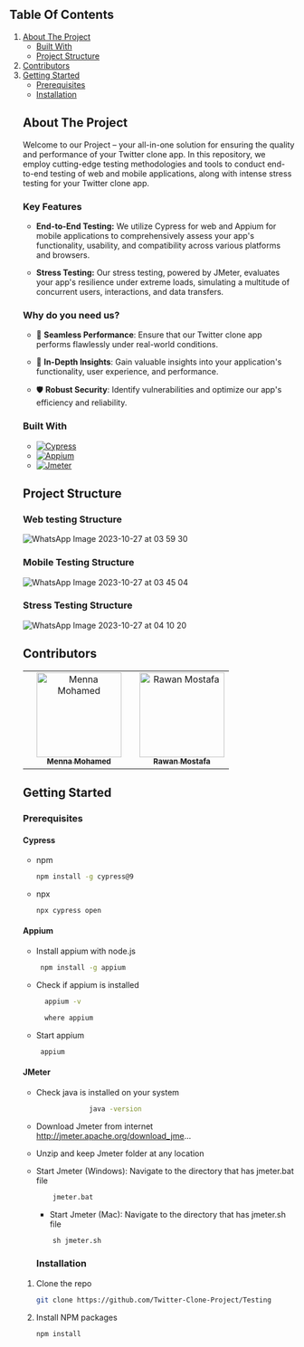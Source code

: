 <!-- Improved compatibility of back to top link: See: https://github.com/othneildrew/Best-README-Template/pull/73 -->
<a name="readme-top"></a>
<!--
*** Thanks for checking out the Best-README-Template. If you have a suggestion
*** that would make this better, please fork the repo and create a pull request
*** or simply open an issue with the tag "enhancement".
*** Don't forget to give the project a star!
*** Thanks again! Now go create something AMAZING! :D
-->



<!-- PROJECT SHIELDS -->
<!--
*** I'm using markdown "reference style" links for readability.
*** Reference links are enclosed in brackets [ ] instead of parentheses ( ).
*** See the bottom of this document for the declaration of the reference variables
*** for contributors-url, forks-url, etc. This is an optional, concise syntax you may use.
*** https://www.markdownguide.org/basic-syntax/#reference-style-links
-->
<!--
[![Contributors][contributors-shield]][contributors-url]
[![Forks][forks-shield]][forks-url]
[![Stargazers][stars-shield]][stars-url]
[![Issues][issues-shield]][issues-url]
[![MIT License][license-shield]][license-url]
[![LinkedIn][linkedin-shield]][linkedin-url]
-->


<!-- PROJECT LOGO -->
<!--
<br />
<div align="center">
  <a href="https://github.com/github_username/repo_name">
    <img src="images/logo.png" alt="Logo" width="80" height="80">
  </a>

<h3 align="center">project_title</h3>

  <p align="center">
    project_description
    <br />
    <a href="https://github.com/github_username/repo_name"><strong>Explore the docs »</strong></a>
    <br />
    <br />
    <a href="https://github.com/github_username/repo_name">View Demo</a>
    ·
    <a href="https://github.com/github_username/repo_name/issues">Report Bug</a>
    ·
    <a href="https://github.com/github_username/repo_name/issues">Request Feature</a>
  </p>
</div>
-->



<!-- TABLE OF CONTENTS -->
## Table Of Contents
  <ol>
    <li>
      <a href="#about-the-project">About The Project</a>
      <ul>
        <li><a href="#built-with">Built With</a></li>
        <li><a href="#Project-Structure">Project Structure</a></li>
      </ul>
    </li>
      <li><a href="#Contributors">Contributors</a></li>
    <li>
      <a href="#getting-started">Getting Started</a>
      <ul>
        <li><a href="#prerequisites">Prerequisites</a></li>
        <li><a href="#installation">Installation</a></li>
      </ul>
    
  <!--  <li><a href="#roadmap">Roadmap</a></li> -->




<!-- ABOUT THE PROJECT -->
<div name="about-the-project">
  
## About The Project

Welcome to our Project – your all-in-one solution for ensuring the quality and performance of your Twitter clone app. In this repository, we employ cutting-edge testing methodologies and tools to conduct end-to-end testing of web and mobile applications, along with intense stress testing for your Twitter clone app.

### Key Features

- **End-to-End Testing:** We utilize Cypress for web and Appium for mobile applications to comprehensively assess your app's functionality, usability, and compatibility across various platforms and browsers.

- **Stress Testing:** Our stress testing, powered by JMeter, evaluates your app's resilience under extreme loads, simulating a multitude of concurrent users, interactions, and data transfers.

### Why do you need us?

- 🚀 **Seamless Performance**: Ensure that our Twitter clone app performs flawlessly under real-world conditions.
  
- 🧐 **In-Depth Insights**: Gain valuable insights into your application's functionality, user experience, and performance.

- 🛡️ **Robust Security**: Identify vulnerabilities and optimize our app's efficiency and reliability.
</div>


### Built With

* [![Cypress][Cypress-logo]][Cypress-url]
* [![Appium][Appium-logo]][Appium-url]
* [![Jmeter][Jmeter-logo]][Jmeter-url]


## Project Structure 

### Web testing Structure
![WhatsApp Image 2023-10-27 at 03 59 30](https://github.com/Twitter-Clone-Project/Testing/assets/97397431/a067ac6b-8c44-4587-99d1-2b90fbf90b84)

### Mobile Testing Structure
![WhatsApp Image 2023-10-27 at 03 45 04](https://github.com/Twitter-Clone-Project/Testing/assets/97397431/97cbaf6a-aa16-4826-b169-7d4c82ee10f6)

### Stress Testing Structure
![WhatsApp Image 2023-10-27 at 04 10 20](https://github.com/Twitter-Clone-Project/Testing/assets/97397431/5b9cc217-c17e-42fe-b623-d88117ef5de5)


## Contributors

<table>
  <tr>
    <td align="center">
    </td>
        <td align="center">
    <a href="https://github.com/mennamohamed0207" target="_black">
    <img src="https://avatars.githubusercontent.com/u/90017398?v=4" width="150px;" alt="Menna Mohamed"/>
    <br />
    <sub><b>Menna Mohamed</b></sub></a>
    </td>
    <td align="center">
    <td align="center">
    <a href="https://github.com/RawanMostafa08" target="_black">
    <img src="https://avatars.githubusercontent.com/u/97397431?v=4" width="150px;" alt="Rawan Mostafa"/>
    <br />
    <sub><b>Rawan Mostafa</b></sub></a>
    </td> 
  </tr>
 </table>

<!-- GETTING STARTED -->
## Getting Started

### Prerequisites
#### Cypress
* npm
  ```sh
  npm install -g cypress@9
  ```
* npx
  ```sh
  npx cypress open
  ```

#### Appium 
* Install appium with node.js
  ```sh
   npm install -g appium
  ```
* Check if appium is installed
  ```sh
    appium -v
  ```
  ```sh
    where appium
  ```
  
* Start appium
   ```sh
    appium
  ```

#### JMeter
* Check java is installed on your system
  ```sh
               java -version
  ```
* Download Jmeter from internet  http://jmeter.apache.org/download_jme...

* Unzip and keep Jmeter folder at any location

* Start Jmeter (Windows):
  Navigate to the directory that has jmeter.bat file
  ```sh
      jmeter.bat
  ```
             
  * Start Jmeter (Mac):
  Navigate to the directory that has jmeter.sh file
  ```sh
      sh jmeter.sh 
  ```

  ### Installation

1. Clone the repo
   ```sh
   git clone https://github.com/Twitter-Clone-Project/Testing
   ```
2. Install NPM packages
   ```sh
   npm install
   ```



<!-- ROADMAP -->
<!--
## Roadmap

- [ ] Feature 1
- [ ] Feature 2
- [ ] Feature 3
    - [ ] Nested Feature

See the [open issues](https://github.com/github_username/repo_name/issues) for a full list of proposed features (and known issues).
-->


<!-- MARKDOWN LINKS & IMAGES -->
<!-- https://www.markdownguide.org/basic-syntax/#reference-style-links -->
<!--
[contributors-shield]: https://img.shields.io/github/contributors/github_username/repo_name.svg?style=for-the-badge
[contributors-url]: https://github.com/github_username/repo_name/graphs/contributors
[forks-shield]: https://img.shields.io/github/forks/github_username/repo_name.svg?style=for-the-badge
[forks-url]: https://github.com/github_username/repo_name/network/members
[stars-shield]: https://img.shields.io/github/stars/github_username/repo_name.svg?style=for-the-badge
[stars-url]: https://github.com/github_username/repo_name/stargazers
[issues-shield]: https://img.shields.io/github/issues/github_username/repo_name.svg?style=for-the-badge
[issues-url]: https://github.com/github_username/repo_name/issues
[license-shield]: https://img.shields.io/github/license/github_username/repo_name.svg?style=for-the-badge
[license-url]: https://github.com/github_username/repo_name/blob/master/LICENSE.txt
[linkedin-shield]: https://img.shields.io/badge/-LinkedIn-black.svg?style=for-the-badge&logo=linkedin&colorB=555
[linkedin-url]: https://linkedin.com/in/linkedin_username
-->
[Cypress-url]:https://www.cypress.io/
[Cypress-logo]:https://img.shields.io/badge/Cypress-20232A?style=for-the-badge&logo=cypress&logoColor=61DAFB
[Appium-url]:https://appium.io/docs/en/2.1/
[Appium-logo]:https://img.shields.io/badge/Appium-20232A?style=for-the-badge&logo=appium&logoColor=FF3E00
[Jmeter-url]:https://jmeter.apache.org/
[Jmeter-logo]:https://img.shields.io/badge/Jmeter-20232A?style=for-the-badge&logo=jmeter&logoColor=4FC08D
